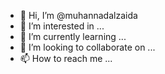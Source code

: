 - 👋 Hi, I’m @muhannadalzaida
- 👀 I’m interested in ...
- 🌱 I’m currently learning ...
- 💞️ I’m looking to collaborate on ...
- 📫 How to reach me ...

<!---
muhannadalzaida/muhannadalzaida is a ✨ special ✨ repository because its `README.md` (this file) appears on your GitHub profile.
You can click the Preview link to take a look at your changes.
--->
